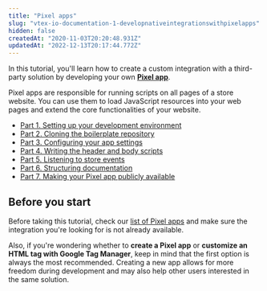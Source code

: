 ```yaml
---
title: "Pixel apps"
slug: "vtex-io-documentation-1-developnativeintegrationswithpixelapps"
hidden: false
createdAt: "2020-11-03T20:20:48.931Z"
updatedAt: "2022-12-13T20:17:44.772Z"
---
```

In this tutorial, you'll learn how to create a custom integration with a third-party solution by developing your own [**Pixel app**](https://developers.vtex.com/vtex-developer-docs/docs/vtex-io-documentation-pixel-app).

Pixel apps are responsible for running scripts on all pages of a store website. You can use them to load JavaScript resources into your web pages and extend the core functionalities of your website.

- [Part 1. Setting up your development environment](https://developers.vtex.com/vtex-developer-docs/docs/vtex-io-documentation-2-basicsetuptodevelopinvtexio)
- [Part 2. Cloning the boilerplate repository](https://developers.vtex.com/vtex-developer-docs/docs/vtex-io-documentation-3-cloningtheboilerplaterepository)
- [Part 3. Configuring your app settings](https://developers.vtex.com/vtex-developer-docs/docs/vtex-io-documentation-4-configuringyourappsettings)
- [Part 4. Writing the header and body scripts](https://developers.vtex.com/vtex-developer-docs/docs/vtex-io-documentation-5-writingtheheaderandbodyscripts)
- [Part 5. Listening to store events](https://developers.vtex.com/vtex-developer-docs/docs/vtex-io-documentation-6-listeningtostoreevents)
- [Part 6. Structuring documentation](https://developers.vtex.com/vtex-developer-docs/docs/vtex-io-documentation-7-structuringthedocumentation)
- [Part 7. Making your Pixel app publicly available](https://developers.vtex.com/vtex-developer-docs/docs/vtex-io-documentation-8-makingyourpixelapppubliclyavailable)

## Before you start

Before taking this tutorial, check our [list of Pixel apps](https://developers.vtex.com/vtex-developer-docs/docs/pixel-apps/) and make sure the integration you're looking for is not already available.

Also, if you're wondering whether to **create a Pixel app** or **customize an HTML tag with Google Tag Manager**, keep in mind that the first option is always the most recommended. Creating a new app allows for more freedom during development and may also help other users interested in the same solution.
